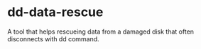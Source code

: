 # dd-data-rescue
A tool that helps rescueing data from a damaged disk that often disconnects with dd command.
